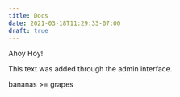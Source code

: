 ```yaml
---
title: Docs
date: 2021-03-18T11:29:33-07:00
draft: true
---
```

Ahoy Hoy!

This text was added through the admin interface.

bananas >= grapes
